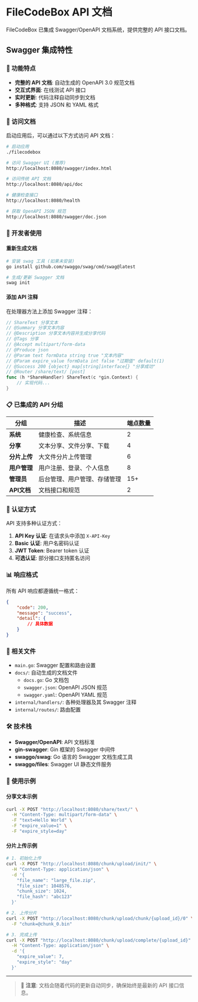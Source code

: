 # FileCodeBox API 文档

FileCodeBox 已集成 Swagger/OpenAPI 文档系统，提供完整的 API 接口文档。

## Swagger 集成特性

### 🚀 功能特点
- **完整的 API 文档**: 自动生成的 OpenAPI 3.0 规范文档
- **交互式界面**: 在线测试 API 接口
- **实时更新**: 代码注释自动同步到文档
- **多种格式**: 支持 JSON 和 YAML 格式

### 📖 访问文档

启动应用后，可以通过以下方式访问 API 文档：

```bash
# 启动应用
./filecodebox

# 访问 Swagger UI (推荐)
http://localhost:8080/swagger/index.html

# 访问传统 API 文档
http://localhost:8080/api/doc

# 健康检查接口
http://localhost:8080/health

# 获取 OpenAPI JSON 规范
http://localhost:8080/swagger/doc.json
```

### 🔧 开发者使用

#### 重新生成文档
```bash
# 安装 swag 工具 (如果未安装)
go install github.com/swaggo/swag/cmd/swag@latest

# 生成/更新 Swagger 文档
swag init
```

#### 添加 API 注释
在处理器方法上添加 Swagger 注释：

```go
// ShareText 分享文本
// @Summary 分享文本内容
// @Description 分享文本内容并生成分享代码
// @Tags 分享
// @Accept multipart/form-data
// @Produce json
// @Param text formData string true "文本内容"
// @Param expire_value formData int false "过期值" default(1)
// @Success 200 {object} map[string]interface{} "分享成功"
// @Router /share/text/ [post]
func (h *ShareHandler) ShareText(c *gin.Context) {
    // 实现代码...
}
```

### 📋 已集成的 API 分组

| 分组 | 描述 | 端点数量 |
|------|------|----------|
| **系统** | 健康检查、系统信息 | 2 |
| **分享** | 文本分享、文件分享、下载 | 4 |
| **分片上传** | 大文件分片上传管理 | 6 |
| **用户管理** | 用户注册、登录、个人信息 | 8 |
| **管理员** | 后台管理、用户管理、存储管理 | 15+ |
| **API文档** | 文档接口和规范 | 2 |

### 🔐 认证方式

API 支持多种认证方式：

1. **API Key 认证**: 在请求头中添加 `X-API-Key`
2. **Basic 认证**: 用户名密码认证
3. **JWT Token**: Bearer token 认证
4. **可选认证**: 部分接口支持匿名访问

### 📊 响应格式

所有 API 响应都遵循统一格式：

```json
{
    "code": 200,
    "message": "success",
    "detail": {
        // 具体数据
    }
}
```

### 🔗 相关文件

- `main.go`: Swagger 配置和路由设置
- `docs/`: 自动生成的文档文件
  - `docs.go`: Go 文档包
  - `swagger.json`: OpenAPI JSON 规范
  - `swagger.yaml`: OpenAPI YAML 规范
- `internal/handlers/`: 各种处理器及其 Swagger 注释
- `internal/routes/`: 路由配置

### 🛠️ 技术栈

- **Swagger/OpenAPI**: API 文档标准
- **gin-swagger**: Gin 框架的 Swagger 中间件
- **swaggo/swag**: Go 语言的 Swagger 文档生成工具
- **swaggo/files**: Swagger UI 静态文件服务

### 🎯 使用示例

#### 分享文本示例
```bash
curl -X POST "http://localhost:8080/share/text/" \
  -H "Content-Type: multipart/form-data" \
  -F "text=Hello World" \
  -F "expire_value=1" \
  -F "expire_style=day"
```

#### 分片上传示例
```bash
# 1. 初始化上传
curl -X POST "http://localhost:8080/chunk/upload/init/" \
  -H "Content-Type: application/json" \
  -d '{
    "file_name": "large_file.zip",
    "file_size": 1048576,
    "chunk_size": 1024,
    "file_hash": "abc123"
  }'

# 2. 上传分片
curl -X POST "http://localhost:8080/chunk/upload/chunk/{upload_id}/0" \
  -F "chunk=@chunk_0.bin"

# 3. 完成上传
curl -X POST "http://localhost:8080/chunk/upload/complete/{upload_id}" \
  -H "Content-Type: application/json" \
  -d '{
    "expire_value": 7,
    "expire_style": "day"
  }'
```

---

> 📝 **注意**: 文档会随着代码的更新自动同步，确保始终是最新的 API 接口信息。

